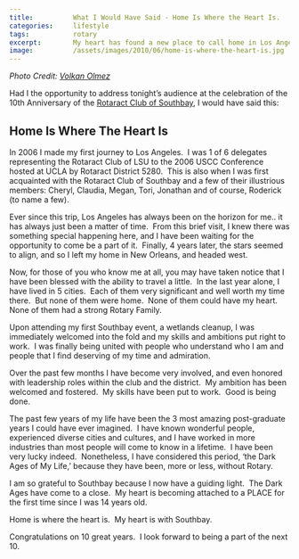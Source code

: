 ```yaml
---
title:			What I Would Have Said - Home Is Where the Heart Is.
categories:		lifestyle
tags:			rotary
excerpt:		My heart has found a new place to call home in Los Angeles and I owe it all to this very special group of community leaders and humanitarians.
image:			/assets/images/2010/06/home-is-where-the-heart-is.jpg
---
```


_Photo Credit: [Volkan Olmez](https://unsplash.com/@volkanolmez)_

Had I the opportunity to address tonight’s audience at the celebration of the 10th Anniversary of the [Rotaract Club of Southbay](http://portal.clubrunner.ca/7780/SitePage/district-clubs/southbay-rotaract-club), I would have said this:

## Home Is Where The Heart Is

In 2006 I made my first journey to Los Angeles.  I was 1 of 6 delegates representing the Rotaract Club of LSU to the 2006 USCC Conference hosted at UCLA by Rotaract District 5280.  This is also when I was first acquainted with the Rotaract Club of Southbay and a few of their illustrious members: Cheryl, Claudia, Megan, Tori, Jonathan and of course, Roderick (to name a few).

Ever since this trip, Los Angeles has always been on the horizon for me.. it has always just been a matter of time.  From this brief visit, I knew there was something special happening here, and I have been waiting for the opportunity to come be a part of it.  Finally, 4 years later, the stars seemed to align, and so I left my home in New Orleans, and headed west.

Now, for those of you who know me at all, you may have taken notice that I have been blessed with the ability to travel a little.  In the last year alone, I have lived in 5 cities.  Each of them very significant and well worth my time there.  But none of them were home.  None of them could have my heart.  None of them had a strong Rotary Family.

Upon attending my first Southbay event, a wetlands cleanup, I was immediately welcomed into the fold and my skills and ambitions put right to work.  I was finally being united with people who understand who I am and people that I find deserving of my time and admiration.

Over the past few months I have become very involved, and even honored with leadership roles within the club and the district.  My ambition has been welcomed and fostered.  My skills have been put to work.  Good is being done.

The past few years of my life have been the 3 most amazing post-graduate years I could have ever imagined.  I have known wonderful people, experienced diverse cities and cultures, and I have worked in more industries than most people will come to know in a lifetime.  I have been very lucky indeed.  Nonetheless, I have considered this period, ‘the Dark Ages of My Life,’ because they have been, more or less, without Rotary.

I am so grateful to Southbay because I now have a guiding light.  The Dark Ages have come to a close.  My heart is becoming attached to a PLACE for the first time since I was 14 years old.

Home is where the heart is.  My heart is with Southbay.

Congratulations on 10 great years.  I look forward to being a part of the next 10.
